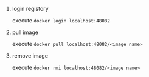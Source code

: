 1. login registory

   execute `docker login localhost:48082`

2. pull image

   execute `docker pull localhost:48082/<image name>`

3. remove image

   execute `docker rmi localhost:48082/<image name>`

